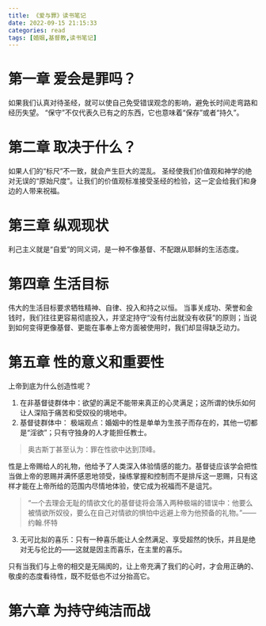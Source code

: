 ```yaml
---
title: 《爱与罪》读书笔记
date: 2022-09-15 21:15:33
categories: read
tags: [婚姻,基督教,读书笔记]
---
```

# 第一章 爱会是罪吗？
如果我们认真对待圣经，就可以使自己免受错误观念的影响，避免长时间走弯路和经历失望。
“保守”不仅代表久已有之的东西，它也意味着“保存”或者“持久”。
<!-- more -->
# 第二章 取决于什么？
如果人们的“标尺”不一致，就会产生巨大的混乱。
圣经使我们价值观和神学的绝对无误的“原始尺度”。让我们的价值观标准接受圣经的检验，这一定会给我们和身边的人带来祝福。

# 第三章 纵观现状
利己主义就是“自爱”的同义词，是一种不像基督、不配跟从耶稣的生活态度。

# 第四章 生活目标
伟大的生活目标要求牺牲精神、自律、投入和持之以恒。
当事关成功、荣誉和金钱时，我们往往更容易彻底投入，并坚定持守“没有付出就没有收获”的原则；当说到如何变得更像基督、更能在事奉上帝方面被使用时，我们却显得缺乏动力。

# 第五章 性的意义和重要性
上帝到底为什么创造性呢？
1. 在非基督徒群体中：欲望的满足不能带来真正的心灵满足；这所谓的快乐如何让人深陷于痛苦和受奴役的境地中。
2. 基督徒群体中：
    极端观点：婚姻中的性是单单为生孩子而存在的，其他一切都是“淫欲”；只有守独身的人才能担任教士。

> 奥古斯丁甚至认为：罪在性欲中达到顶峰。

性是上帝赐给人的礼物，他给予了人类深入体验情感的能力。基督徒应该学会把性当做上帝的恩赐并满怀感恩地领受，操练掌握和控制而不是排斥这一恩赐，只有这样才能在上帝所给的范围内尽情地体验，使它成为祝福而不是诅咒。

> “一个去理会无耻的情欲文化的基督徒将会落入两种极端的错误中：他要么被情欲所奴役，要么在自己对情欲的惧怕中远避上帝为他预备的礼物。”——约翰.怀特

3. 无可比拟的喜乐：只有一种喜乐能让人全然满足、享受超然的快乐，并且是绝对无与伦比的——这就是因主而喜乐，在主里的喜乐。

只有当我们与上帝的相交是无隔阂的，让上帝充满了我们的心时，才会用正确的、敬虔的态度看待性，既不贬低也不过分抬高它。

# 第六章 为持守纯洁而战



